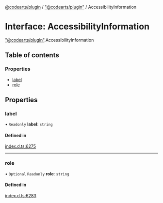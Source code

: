 [@codearts/plugin](../README.md) / ["@codearts/plugin"](../modules/_codearts_plugin_.md) / AccessibilityInformation

# Interface: AccessibilityInformation

["@codearts/plugin"](../modules/_codearts_plugin_.md).AccessibilityInformation

## Table of contents

### Properties

- [label](codearts_plugin_.AccessibilityInformation.md#label)
- [role](codearts_plugin_.AccessibilityInformation.md#role)

## Properties

### label

• `Readonly` **label**: `string`

#### Defined in

[index.d.ts:6275](https://github.com/huaweicloud/cloudide-plugin-api/blob/3b0eee8/index.d.ts#L6275)

___

### role

• `Optional` `Readonly` **role**: `string`

#### Defined in

[index.d.ts:6283](https://github.com/huaweicloud/cloudide-plugin-api/blob/3b0eee8/index.d.ts#L6283)
